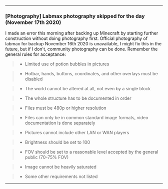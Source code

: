 ***

### [Photography] Labmax photography skipped for the day (November 17th 2020)

I made an error this morning after backing up Minecraft by starting further construction without doing photography first. Official photography of labmax for backup November 16th 2020 is unavailable, I might fix this in the future, but if I don't, community photography can be done. Remember the general rules for acceptance:

> * Limited use of potion bubbles in pictures

> * Hotbar, hands, buttons, coordinates, and other overlays must be disabled

> * The world cannot be altered at all, not even by a single block

> * The whole structure has to be documented in order

> * Files must be 480p or higher resolution

> * Files can only be in common standard image formats, video documentation is done separately

> * Pictures cannot include other LAN or WAN players

> * Brightness should be set to 100

> * FOV should be set to a reasonable level accepted by the general public (70-75% FOV)

> * Image cannot be heavily saturated

> * Some other requirements not listed

***
